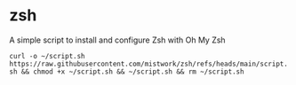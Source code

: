 # zsh
A simple script to install and configure Zsh with Oh My Zsh


`curl -o ~/script.sh https://raw.githubusercontent.com/mistwork/zsh/refs/heads/main/script.sh && chmod +x ~/script.sh && ~/script.sh && rm ~/script.sh`